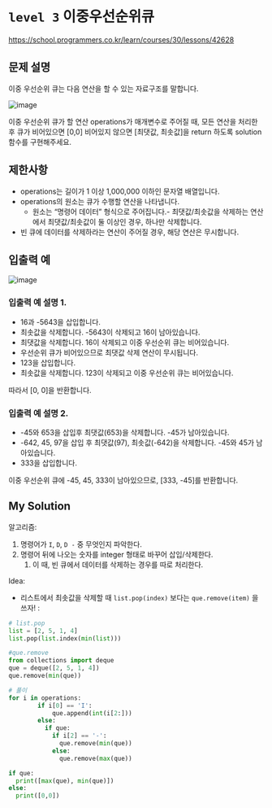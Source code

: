 # `level 3` 이중우선순위큐
https://school.programmers.co.kr/learn/courses/30/lessons/42628

## 문제 설명
이중 우선순위 큐는 다음 연산을 할 수 있는 자료구조를 말합니다.

![image](https://github.com/ultimate-mj/Coding-test-practice/assets/122213470/3f9673d4-2e91-476a-b6ab-93a464e6e96e)

이중 우선순위 큐가 할 연산 operations가 매개변수로 주어질 때, 모든 연산을 처리한 후 큐가 비어있으면 [0,0] 비어있지 않으면 [최댓값, 최솟값]을 return 하도록 solution 함수를 구현해주세요.

## 제한사항
- operations는 길이가 1 이상 1,000,000 이하인 문자열 배열입니다.
- operations의 원소는 큐가 수행할 연산을 나타냅니다.
  + 원소는 “명령어 데이터” 형식으로 주어집니다.- 최댓값/최솟값을 삭제하는 연산에서 최댓값/최솟값이 둘 이상인 경우, 하나만 삭제합니다.
- 빈 큐에 데이터를 삭제하라는 연산이 주어질 경우, 해당 연산은 무시합니다.

## 입출력 예
![image](https://github.com/ultimate-mj/Coding-test-practice/assets/122213470/070aec70-8e59-4248-b1d2-b6b783e82aca)

### 입출력 예 설명 1.
- 16과 -5643을 삽입합니다.
- 최솟값을 삭제합니다. -5643이 삭제되고 16이 남아있습니다.
- 최댓값을 삭제합니다. 16이 삭제되고 이중 우선순위 큐는 비어있습니다.
- 우선순위 큐가 비어있으므로 최댓값 삭제 연산이 무시됩니다.
- 123을 삽입합니다.
- 최솟값을 삭제합니다. 123이 삭제되고 이중 우선순위 큐는 비어있습니다.

따라서 [0, 0]을 반환합니다.

### 입출력 예 설명 2.
- -45와 653을 삽입후 최댓값(653)을 삭제합니다. -45가 남아있습니다.
- -642, 45, 97을 삽입 후 최댓값(97), 최솟값(-642)을 삭제합니다. -45와 45가 남아있습니다.
- 333을 삽입합니다.

이중 우선순위 큐에 -45, 45, 333이 남아있으므로, [333, -45]를 반환합니다.

## My Solution

알고리즘:
1. 명령어가 `I`, `D`, `D -` 중 무엇인지 파악한다.
2. 명령어 뒤에 나오는 숫자를 integer 형태로 바꾸어 삽입/삭제한다.
    1) 이 때, 빈 큐에서 데이터를 삭제하는 경우를 따로 처리한다.

Idea:
- 리스트에서 최솟값을 삭제할 때 `list.pop(index)` 보다는 `que.remove(item)` 을 쓰자! :
 ```python
# list.pop
list = [2, 5, 1, 4]
list.pop(list.index(min(list)))

#que.remove
from collections import deque
que = deque([2, 5, 1, 4])
que.remove(min(que))
```

```python
# 풀이
for i in operations:
        if i[0] == 'I':
            que.append(int(i[2:]))
        else:
          if que:
            if i[2] == '-':
              que.remove(min(que))
            else:
              que.remove(max(que))

if que:
  print([max(que), min(que)])
else:
  print([0,0])
```
